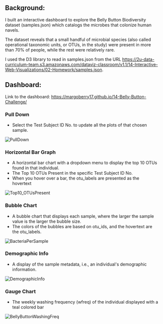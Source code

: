 Background:
---------------

I built an interactive dashboard to explore the Belly Button Biodiversity dataset (samples.json) which catalogs the microbes that colonize human navels.

The dataset reveals that a small handful of microbial species (also called operational taxonomic units, or OTUs, in the study) were present in more than 70% of people, while the rest were relatively rare.

I used the D3 library to read in samples.json from the URL https://2u-data-curriculum-team.s3.amazonaws.com/dataviz-classroom/v1.1/14-Interactive-Web-Visualizations/02-Homework/samples.json.

Dashboard:
---------------
Link to the dashboard: https://margoberry17.github.io/14-Belly-Button-Challenge/

### Pull Down ###
- Select the Test Subject ID No. to update all the plots of that chosen sample.

![PullDown](https://github.com/margoberry17/14-Belly-Button-Challenge/assets/136475202/a7fd1d87-ca3d-4ce2-9f95-804504569ebc)

### Horizontal Bar Graph ###
- A horizontal bar chart with a dropdown menu to display the top 10 OTUs found in that individual.
- The Top 10 OTUs Present in the specific Test Subject ID No.
- When you hover over a bar, the otu_labels are presented as the hovertext

![Top10_OTUsPresent](https://github.com/margoberry17/14-Belly-Button-Challenge/assets/136475202/ef6e7aea-de2f-4d0b-bac7-16db9b314fec)

### Bubble Chart ###
- A bubble chart that displays each sample, where the larger the sample value is the larger the bubble size.
- The colors of the bubbles are based on otu_ids, and the hovertext are the otu_labels.

![BacteriaPerSample](https://github.com/margoberry17/14-Belly-Button-Challenge/assets/136475202/0119b9c3-222e-4e41-8005-84f95b367cfd)

### Demographic Info ###
- A display of the sample metadata, i.e., an individual's demographic information.

![DemographicInfo](https://github.com/margoberry17/14-Belly-Button-Challenge/assets/136475202/c4ee02e9-5e9c-4827-920f-9cf42419a56c)

### Gauge Chart ###
- The weekly washing frequency (wfreq) of the individual displayed with a teal colored bar
  
![BellyButtonWashingFreq](https://github.com/margoberry17/14-Belly-Button-Challenge/assets/136475202/6f2fc0d4-1978-4e1d-a7aa-2d04fbc2343d)


        

